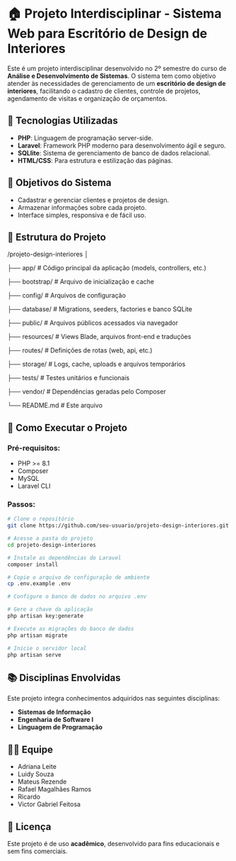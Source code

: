 # 🏠 Projeto Interdisciplinar - Sistema Web para Escritório de Design de Interiores

Este é um projeto interdisciplinar desenvolvido no 2º semestre do curso de **Análise e Desenvolvimento de Sistemas**. O sistema tem como objetivo atender às necessidades de gerenciamento de um **escritório de design de interiores**, facilitando o cadastro de clientes, controle de projetos, agendamento de visitas e organização de orçamentos.

## 🚀 Tecnologias Utilizadas

- **PHP**: Linguagem de programação server-side.
- **Laravel**: Framework PHP moderno para desenvolvimento ágil e seguro.
- **SQLlite**: Sistema de gerenciamento de banco de dados relacional.
- **HTML/CSS**: Para estrutura e estilização das páginas.

## 🎯 Objetivos do Sistema

- Cadastrar e gerenciar clientes e projetos de design.
- Armazenar informações sobre cada projeto.
- Interface simples, responsiva e de fácil uso.

## 📁 Estrutura do Projeto

/projeto-design-interiores
│

├── app/           # Código principal da aplicação (models, controllers, etc.)

├── bootstrap/     # Arquivo de inicialização e cache

├── config/        # Arquivos de configuração

├── database/      # Migrations, seeders, factories e banco SQLite

├── public/        # Arquivos públicos acessados via navegador

├── resources/     # Views Blade, arquivos front-end e traduções

├── routes/        # Definições de rotas (web, api, etc.)

├── storage/       # Logs, cache, uploads e arquivos temporários

├── tests/         # Testes unitários e funcionais

├── vendor/        # Dependências geradas pelo Composer

└── README.md # Este arquivo


## 🔧 Como Executar o Projeto

### Pré-requisitos:
- PHP >= 8.1
- Composer
- MySQL
- Laravel CLI

### Passos:

```bash
# Clone o repositório
git clone https://github.com/seu-usuario/projeto-design-interiores.git

# Acesse a pasta do projeto
cd projeto-design-interiores

# Instale as dependências do Laravel
composer install

# Copie o arquivo de configuração de ambiente
cp .env.example .env

# Configure o banco de dados no arquivo .env

# Gere a chave da aplicação
php artisan key:generate

# Execute as migrações do banco de dados
php artisan migrate

# Inicie o servidor local
php artisan serve
```

## 📚 Disciplinas Envolvidas

Este projeto integra conhecimentos adquiridos nas seguintes disciplinas:

- **Sistemas de Informação**
- **Engenharia de Software I**
- **Linguagem de Programação**

## 👨‍💻 Equipe

- Adriana Leite
- Luidy Souza
- Mateus Rezende
- Rafael Magalhães Ramos
- Ricardo
- Victor Gabriel Feitosa

## 📄 Licença

Este projeto é de uso **acadêmico**, desenvolvido para fins educacionais e sem fins comerciais.
